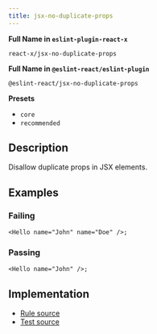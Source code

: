 ```yaml
---
title: jsx-no-duplicate-props
---
```


**Full Name in `eslint-plugin-react-x`**

```plain copy
react-x/jsx-no-duplicate-props
```

**Full Name in `@eslint-react/eslint-plugin`**

```plain copy
@eslint-react/jsx-no-duplicate-props
```

**Presets**

- `core`
- `recommended`

## Description

Disallow duplicate props in JSX elements.

## Examples

### Failing

```tsx
<Hello name="John" name="Doe" />;
```

### Passing

```tsx
<Hello name="John" />;
```

## Implementation

- [Rule source](https://github.com/Rel1cx/eslint-react/tree/main/packages/plugins/eslint-plugin-react-x/src/rules/jsx-no-duplicate-props.ts)
- [Test source](https://github.com/Rel1cx/eslint-react/tree/main/packages/plugins/eslint-plugin-react-x/src/rules/jsx-no-duplicate-props.spec.ts)
